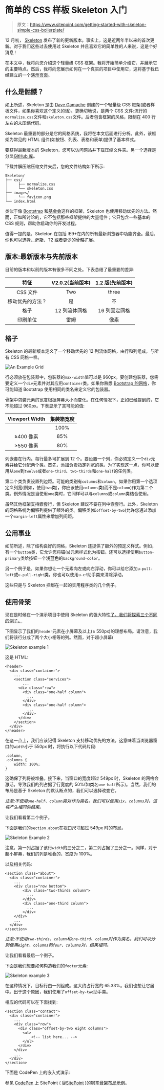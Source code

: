 # 简单的 CSS 样板 Skeleton 入门

> 原文：<https://www.sitepoint.com/getting-started-with-skeleton-simple-css-boilerplate/>

12 月初， [Skeleton](http://getskeleton.com/) 发布了新的更新版本。事实上，这是近两年半以来的首次更新。对于我们这些过去使用过 Skeleton 并且喜欢它的简单性的人来说，这是个好消息！

在本文中，我将向您介绍这个轻量级 CSS 框架。我将开始简单介绍它，并展示它的主要特点。然后，我将向您展示如何在一个真实的项目中使用它，这将基于我已经建立的一个[演示页面](http://codepen.io/SitePoint/pen/PwmjYp)。

## 什么是骷髅？

如上所述，Skeleton 是由 [Dave Gamache](https://twitter.com/dhg) 创建的一个轻量级 CSS 框架(或者样板文件，如果你喜欢这个定义的话)。更确切地说，是两个 CSS 文件:流行的`normalize.css`文件和`skeleton.css`文件。后者包含框架的风格，限制在 400 行左右的未压缩代码。

Skeleton 最重要的部分是它的网格系统，我将在本文后面进行分析。此外，该框架为常见的 HTML 组件(如按钮、列表、表格和表单)提供了基本样式。

要获得最新版本的 Skeleton，您可以访问网站并下载压缩文件夹。另一个选择是分叉[GitHub 库](https://github.com/dhg/Skeleton/)。

下载并解压缩压缩文件夹后，您的文件结构如下所示:

```
Skeleton/
├── css/
│     ├── normalize.css
│     └── skeleton.css
├── images/
│     └── favicon.png
└── index.html
```

类似于像 [Bootstrap](http://getbootstrap.com/) 和[基金会](http://foundation.zurb.com/)这样的框架，Skeleton 也使用移动优先的方法。然而，正如所讨论的，它不包括那些框架提供的大量组件；它只包含一些基本的 CSS 规则，帮助你启动你的开发过程。

值得一提的是，Skeleton 在包括 IE9+在内的所有最新浏览器中功能齐全。最后，你也可以选择[、萨斯](https://github.com/whatsnewsaes/Skeleton-Sass)、T2 或者更少的骨骼扩展。

## 版本:最新版本与先前版本

目前的版本和以前的版本有很多不同之处。下表总结了最重要的差异:

| 特征 | V2.0.2(当前版本) | 1.2 版(先前版本) |
| :-: | :-: | :-: |
| CSS 文件 | Two | three |
| 移动优先的方法？ | 是 | 不 |
| 格子 | 12 列流体网格 | 16 列固定网格 |
| 印刷单位 | 雷姆 | 像素 |

## 格子

Skeleton 的最新版本定义了一个移动优先的 12 列流体网格，由行和列组成，与所有 CSS 网格一样。

![An Example Grid](img/efd784f0f043acd9c3a7bfd44660790b.png)

行必须放在包装器中，包装器的`max-width`值可以是 960px。要创建包装器，您需要定义一个`div`元素并对其应用`container`类。如果你熟悉 [Bootstrap 的网格](https://www.sitepoint.com/understanding-bootstrap-grid-system/)，你可能知道 Bootstrap 使用相同的类名来定义它的包装器。

骨架中包装元素的宽度根据屏幕大小而变化。在任何情况下，正如已经提到的，它不能超过 960px。下表显示了其可能的值:

| Viewport Width | 集装箱宽度 |
| :-: | :-: |
|  | 100% |
| ≥400 像素 | 85% |
| ≥550 像素 | 80% |

列嵌套在行内。每行最多可扩展到 12 个。要设置一个列，你必须定义一个`div`元素并给它分配两个类。首先，添加负责指定列宽的类。为了实现这一点，你可以使用从`one`到`twelve`或者`one-third`、`two-thirds`和`one-half`的任何类。

第二个类负责设置列边距。可能的类别有`columns`和`column`。如果你用第一个选项定义列宽(例如，使用`two`类)，你应该使用`columns`类(而不是`column`)作为第二个类。例外情况是当使用`one`类时，它同样可以与`columns`或`column`类结合使用。

虽然其他框架支持嵌套行，但 Skeleton 建议不要在列中嵌套行。此外，Skeleton 的网格系统为偏移列提供了额外的类。偏移类(如`offset-by-two`)允许您通过添加一个`margin-left`属性来增加列间距。

## 公用事业

如前所述，除了结构良好的网格，Skeleton 还提供了额外的预定义样式。例如，有一个`button`类，它允许您将锚(`a`)元素样式化为按钮。还可以选择使用`button-primary`类给按钮一个浅蓝色的`background-color`。

另一个例子是，如果你想让一个元素向左或向右浮动，你可以给它添加`u-pull-left`或`u-pull-right`类。你也可以使用`u-cf`助手类来清除浮动。

这些只是与 Skeleton 捆绑在一起的实用程序类的几个例子。

## 使用骨架

现在是时候在一个演示项目中使用 Skeleton 的强大特性[了。我们将探索三个不同的例子。](http://codepen.io/SitePoint/pen/PwmjYp)

下图显示了我们的`header`元素在小屏幕及以上(≥ 550px)的理想布局。请注意，我们将该行分成了两个大小相等的列。然而，对于超小屏幕(

![Skeleton example 1](img/3ded51f7397f6b8ca52a4767605ba9b2.png)

这是 HTML:

```
<header>
  <div class="container">
    ...
    <section class="services">
        ...
      <div class="row">
        <div class="one-half column">
          ...
        </div>
        <div class="one-half column">
          ...
        </div>
      </div>
    </section>
  </div>
</header>
```

在这一点上，我们应该记得 Skeleton 支持移动优先的方法。这意味着当浏览器窗口的`width`小于 550px 时，将执行以下代码片段:

```
.column,
.columns {
    width: 100%;
}
```

这确保了列将被堆叠。接下来，当窗口的宽度超过 549px 时，Skeleton 的网格会激活，导致我们的列占据了行宽度的 50%(如类名`one-half`所示)。当然，我们的布局是基于 Skeleton 的默认断点的，我们可以选择改变它。

*注意:不使用`one-half`、`column`类对作为类名，我们可以使用`six`、`columns`对，这将产生相同的结果。*

让我们看看第二个例子。

下面是我们的`section.about`在视口尺寸超过 549px 时的布局。

![Skeleton Example 2](img/443bd7be02a24e203945c20619abe4a7.png)

注意，第一列占据了该行`width`的三分之二，第二列占据了三分之一。同样，对于超小屏幕，我们的列是堆叠的，宽度为 100%。

以及相关代码:

```
<section class="about">
  <div class="container">
    ...
    <div class="row bottom">
        <div class="two-thirds column">
          ...
        </div>
        <div class="one-third column">
          ...
        </div>    
    </div>
    ...
  </div>
</section>
```

*注意:不使用`two-thirds`、`column`和`one-third`、`column`对作为类名，我们可以分别使用`eight`、`columns`和`four`、`columns`对，结果相同。*

让我们看看最后一个例子。

下面是我们想要如何构造我们的`footer`元素:

![Skeleton example 3](img/65f4b63ed2ad51668cba37c7a1592ae3.png)

在这种情况下，目标行由一列组成。这大约占行宽的 65.33%。我们也想让它居中。出于这个原因，我们使用了`offset-by-two`助手类。

相应的代码可以在下面找到:

```
<section class="contact">
  <div class="container">
    ...
    <div class="row">
      <div class="offset-by-two eight columns">
        <ul>
            <!-- list here... -->
        </ul>
      </div>                  
    </div>
    ...
  </div>
</section>
```

下面是 CodePen 上的嵌入式演示:

参见 [CodePen](http://codepen.io) 上 SitePoint ( [@SitePoint](http://codepen.io/SitePoint) )的钢笔[骨架布局示例](http://codepen.io/SitePoint/pen/PwmjYp/)。